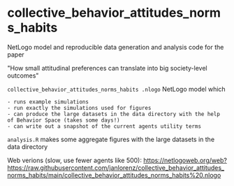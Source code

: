 # collective_behavior_attitudes_norms_habits 

NetLogo model and reproducible data generation and analysis code for the paper

"How small attitudinal preferences can translate into big society-level outcomes"

`collective_behavior_attitudes_norms_habits .nlogo` NetLogo model which

    - runs example simulations
    - run exactly the simulations used for figures
    - can produce the large datasets in the data directory with the help of Behavior Space (takes some days!)
    - can write out a snapshot of the current agents utility terms

`analysis.R` makes some aggregate figures with the large datasets in the data directory

Web verions (slow, use fewer agents like 500): https://netlogoweb.org/web?https://raw.githubusercontent.com/janlorenz/collective_behavior_attitudes_norms_habits/main/collective_behavior_attitudes_norms_habits%20.nlogo
